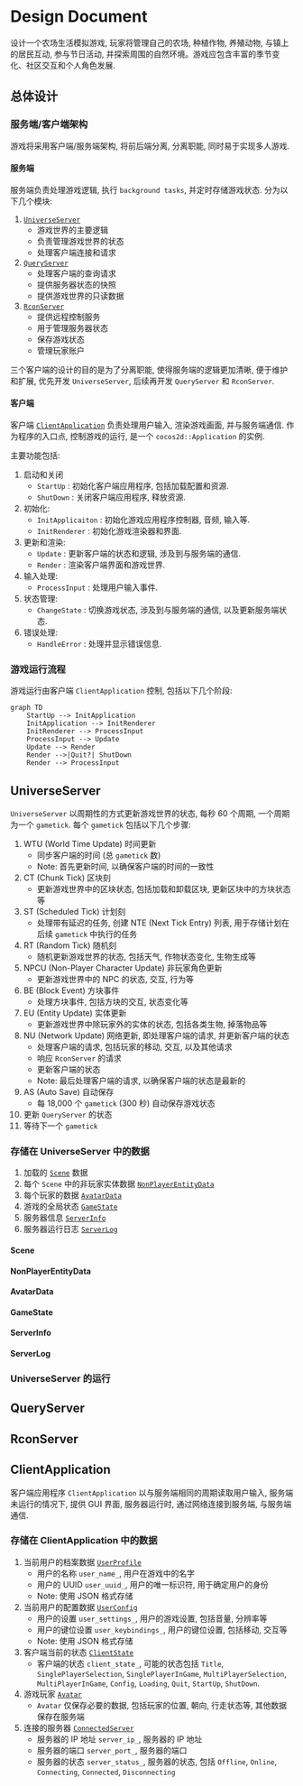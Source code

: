 # Design Document

设计一个农场生活模拟游戏, 玩家将管理自己的农场, 种植作物, 养殖动物, 与镇上的居民互动, 参与节日活动, 并探索周围的自然环境。游戏应包含丰富的季节变化、社区交互和个人角色发展.

## 总体设计

### 服务端/客户端架构

游戏将采用客户端/服务端架构, 将前后端分离, 分离职能, 同时易于实现多人游戏.

#### 服务端

服务端负责处理游戏逻辑, 执行 `background tasks`, 并定时存储游戏状态. 分为以下几个模块:

1. [`UniverseServer`](#universeserver)
   - 游戏世界的主要逻辑
   - 负责管理游戏世界的状态
   - 处理客户端连接和请求
2. [`QueryServer`](#queryserver)
   - 处理客户端的查询请求
   - 提供服务器状态的快照
   - 提供游戏世界的只读数据
3. [`RconServer`](#rconserver)
   - 提供远程控制服务
   - 用于管理服务器状态
   - 保存游戏状态
   - 管理玩家账户

三个客户端的设计的目的是为了分离职能, 使得服务端的逻辑更加清晰, 便于维护和扩展, 优先开发 `UniverseServer`, 后续再开发 `QueryServer` 和 `RconServer`.

#### 客户端

客户端 [`ClientApplication`](#clientapplication) 负责处理用户输入, 渲染游戏画面, 并与服务端通信.
作为程序的入口点, 控制游戏的运行, 是一个 `cocos2d::Application` 的实例.

主要功能包括:

1. 启动和关闭
   - `StartUp` : 初始化客户端应用程序, 包括加载配置和资源.
   - `ShutDown` : 关闭客户端应用程序, 释放资源.
2. 初始化:
   - `InitApplicaiton` : 初始化游戏应用程序控制器, 音频, 输入等.
   - `InitRenderer` : 初始化游戏渲染器和界面.
3. 更新和渲染:
   - `Update` : 更新客户端的状态和逻辑, 涉及到与服务端的通信.
   - `Render` : 渲染客户端界面和游戏世界.
4. 输入处理:
   - `ProcessInput` : 处理用户输入事件.
5. 状态管理:
   - `ChangeState` : 切换游戏状态, 涉及到与服务端的通信, 以及更新服务端状态.
6. 错误处理:
   - `HandleError` : 处理并显示错误信息.

### 游戏运行流程

游戏运行由客户端 `ClientApplication` 控制, 包括以下几个阶段:

``` Mermaid
graph TD
    StartUp --> InitApplication
    InitApplication --> InitRenderer
    InitRenderer --> ProcessInput
    ProcessInput --> Update
    Update --> Render
    Render -->|Quit?| ShutDown
    Render --> ProcessInput
```

## UniverseServer

`UniverseServer` 以周期性的方式更新游戏世界的状态, 每秒 60 个周期, 一个周期为一个 `gametick`. 每个 `gametick` 包括以下几个步骤:

1. WTU (World Time Update) 时间更新
   - 同步客户端的时间 (总 `gametick` 数)
   - Note: 首先更新时间, 以确保客户端的时间的一致性
2. CT (Chunk Tick) 区块刻
   - 更新游戏世界中的区块状态, 包括加载和卸载区块, 更新区块中的方块状态等
3. ST (Scheduled Tick) 计划刻
   - 处理带有延迟的任务, 创建 NTE (Next Tick Entry) 列表, 用于存储计划在后续 `gametick` 中执行的任务
4. RT (Random Tick) 随机刻
   - 随机更新游戏世界的状态, 包括天气, 作物状态变化, 生物生成等
5. NPCU (Non-Player Character Update) 非玩家角色更新
   - 更新游戏世界中的 NPC 的状态, 交互, 行为等
6. BE (Block Event) 方块事件
   - 处理方块事件, 包括方块的交互, 状态变化等
7. EU (Entity Update) 实体更新
   - 更新游戏世界中除玩家外的实体的状态, 包括各类生物, 掉落物品等
8. NU (Network Update) 网络更新, 即处理客户端的请求, 并更新客户端的状态
   - 处理客户端的请求, 包括玩家的移动, 交互, 以及其他请求
   - 响应 `RconServer` 的请求
   - 更新客户端的状态
   - Note: 最后处理客户端的请求, 以确保客户端的状态是最新的
9. AS (Auto Save) 自动保存
   - 每 18,000 个 `gametick` (300 秒) 自动保存游戏状态
10. 更新 `QueryServer` 的状态
11. 等待下一个 `gametick`

### 存储在 UniverseServer 中的数据

1. 加载的 [`Scene`](#scene) 数据
2. 每个 `Scene` 中的非玩家实体数据 [`NonPlayerEntityData`](#nonplayerentitydata)
3. 每个玩家的数据 [`AvatarData`](#avatardata)
4. 游戏的全局状态 [`GameState`](#gamestate)
5. 服务器信息 [`ServerInfo`](#serverinfo)
6. 服务器运行日志 [`ServerLog`](#serverlog)

#### Scene

#### NonPlayerEntityData

#### AvatarData

#### GameState

#### ServerInfo

#### ServerLog

### UniverseServer 的运行

## QueryServer

## RconServer

## ClientApplication

客户端应用程序 `ClientApplication` 以与服务端相同的周期读取用户输入, 服务端未运行的情况下, 提供 GUI 界面, 服务器运行时, 通过网络连接到服务端, 与服务端通信.

### 存储在 ClientApplication 中的数据

1. 当前用户的档案数据 [`UserProfile`](#userprofile)
   - 用户的名称 `user_name_`, 用户在游戏中的名字
   - 用户的 UUID `user_uuid_`, 用户的唯一标识符, 用于确定用户的身份
   - Note: 使用 JSON 格式存储
2. 当前用户的配置数据 [`UserConfig`](#userconfig)
   - 用户的设置 `user_settings_`, 用户的游戏设置, 包括音量, 分辨率等
   - 用户的键位设置 `user_keybindings_`, 用户的键位设置, 包括移动, 交互等
   - Note: 使用 JSON 格式存储
3. 客户端当前的状态 [`ClientState`](#clientstate)
   - 客户端的状态 `client_state_`, 可能的状态包括 `Title`, `SinglePlayerSelection`, `SinglePlayerInGame`, `MultiPlayerSelection`, `MultiPlayerInGame`, `Config`, `Loading`, `Quit`, `StartUp`, `ShutDown`.
4. 游戏玩家 [`Avatar`](#avatar)
   - `Avatar` 仅保存必要的数据, 包括玩家的位置, 朝向, 行走状态等, 其他数据保存在服务端
5. 连接的服务器 [`ConnectedServer`](#connectedserver)
   - 服务器的 IP 地址 `server_ip_`, 服务器的 IP 地址
   - 服务器的端口 `server_port_`, 服务器的端口
   - 服务器的状态 `server_status_`, 服务器的状态, 包括 `Offline`, `Online`, `Connecting`, `Connected`, `Disconnecting`
